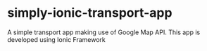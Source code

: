 # simply-ionic-transport-app
A simple transport app making use of Google Map API. This app is developed using Ionic Framework
